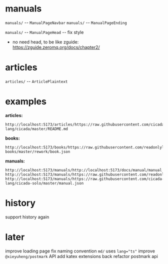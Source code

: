 # manuals

`manuals/` -- `ManualPageNavbar`
`manuals/` -- `ManualPageEnding`

`manuals/` -- `ManualPageHead` -- fix style

- no need head, to be like zguide: https://zguide.zeromq.org/docs/chapter2/

# articles

`articles/` -- `ArticlePlaintext`

# examples

**articles:**

```
http://localhost:5173/articles/https://raw.githubusercontent.com/cicada-lang/cicada/master/README.md
```

**books:**

```
http://localhost:5173/books/https://raw.githubusercontent.com/readonlylink/readonlylink-books/master/rework/book.json
```

**manuals:**

```
http://localhost:5173/manuals/http://localhost:5173/docs/manual/manual.json
http://localhost:5173/manuals/https://raw.githubusercontent.com/readonlylink/readonlylink/master/public/docs/manual/manual.json
http://localhost:5173/manuals/https://raw.githubusercontent.com/cicada-lang/cicada-solo/master/manual.json
```

# history

support history again

# later

improve loading page
fix naming convention
`md/` uses `lang="ts"`
improve `@xieyuheng/postmark` API
add katex extensions back
refactor postmark api
